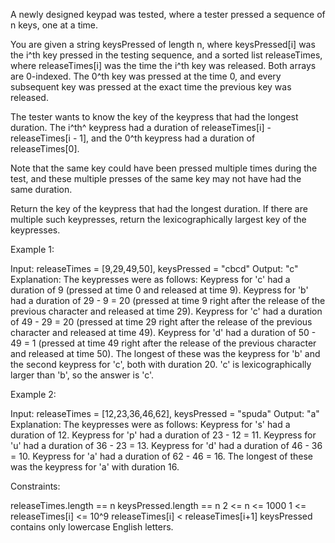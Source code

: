 A newly designed keypad was tested, where a tester pressed a sequence of n
keys, one at a time.

You are given a string keysPressed of length n, where keysPressed[i] was the
i^th key pressed in the testing sequence, and a sorted list releaseTimes,
where releaseTimes[i] was the time the i^th key was released. Both arrays are
0-indexed. The 0^th key was pressed at the time 0, and every subsequent key
was pressed at the exact time the previous key was released.

The tester wants to know the key of the keypress that had the longest
duration. The i^th^ keypress had a duration of releaseTimes[i] -
releaseTimes[i - 1], and the 0^th keypress had a duration of
releaseTimes[0].

Note that the same key could have been pressed multiple times during the
test, and these multiple presses of the same key may not have had the same
duration.

Return the key of the keypress that had the longest duration. If there are
multiple such keypresses, return the lexicographically largest key of the
keypresses.


Example 1:


Input: releaseTimes = [9,29,49,50], keysPressed = "cbcd"
Output: "c"
Explanation: The keypresses were as follows:
Keypress for 'c' had a duration of 9 (pressed at time 0 and released at time
9).
Keypress for 'b' had a duration of 29 - 9 = 20 (pressed at time 9 right after
the release of the previous character and released at time 29).
Keypress for 'c' had a duration of 49 - 29 = 20 (pressed at time 29 right
after the release of the previous character and released at time 49).
Keypress for 'd' had a duration of 50 - 49 = 1 (pressed at time 49 right
after the release of the previous character and released at time 50).
The longest of these was the keypress for 'b' and the second keypress for
'c', both with duration 20.
'c' is lexicographically larger than 'b', so the answer is 'c'.


Example 2:


Input: releaseTimes = [12,23,36,46,62], keysPressed = "spuda"
Output: "a"
Explanation: The keypresses were as follows:
Keypress for 's' had a duration of 12.
Keypress for 'p' had a duration of 23 - 12 = 11.
Keypress for 'u' had a duration of 36 - 23 = 13.
Keypress for 'd' had a duration of 46 - 36 = 10.
Keypress for 'a' had a duration of 62 - 46 = 16.
The longest of these was the keypress for 'a' with duration 16.


Constraints:


releaseTimes.length == n
keysPressed.length == n
2 <= n <= 1000
1 <= releaseTimes[i] <= 10^9
releaseTimes[i] < releaseTimes[i+1]
keysPressed contains only lowercase English letters.




